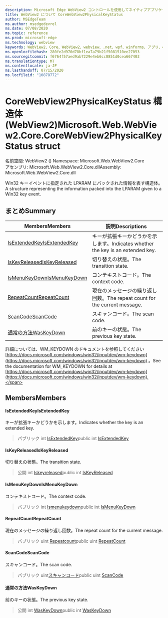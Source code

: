 ```yaml
---
description: Microsoft Edge WebView2 コントロールを使用してネイティブアプリケーションに web 技術 (HTML、CSS、JavaScript) を埋め込む
title: WebView2 について CoreWebView2PhysicalKeyStatus
author: MSEdgeTeam
ms.author: msedgedevrel
ms.date: 07/08/2020
ms.topic: reference
ms.prod: microsoft-edge
ms.technology: webview
keywords: WebView2、Core、WebView2、webview、.net、wpf、winforms、アプリ、edge、CoreWebView2、CoreWebView2Controller、browser control、edge html、Microsoft の WebView2。 CoreWebView2PhysicalKeyStatus。
ms.openlocfilehash: 280fe2d970d78bf1ea7a79b21f5081510ee27053
ms.sourcegitcommit: f6764f57aed9ab7229e4eb6cc8851d0cea667403
ms.translationtype: MT
ms.contentlocale: ja-JP
ms.lasthandoff: 07/15/2020
ms.locfileid: "10878772"
---
```

# <span data-ttu-id="7441a-104">CoreWebView2PhysicalKeyStatus 構造体 (WebView2)</span><span class="sxs-lookup"><span data-stu-id="7441a-104">Microsoft.Web.WebView2.Core.CoreWebView2PhysicalKeyStatus struct</span></span> 

<span data-ttu-id="7441a-105">名前空間: WebView2 () </span><span class="sxs-lookup"><span data-stu-id="7441a-105">Namespace: Microsoft.Web.WebView2.Core</span></span>\
<span data-ttu-id="7441a-106">アセンブリ: Microsoft.Web.WebView2.Core.dll</span><span class="sxs-lookup"><span data-stu-id="7441a-106">Assembly: Microsoft.Web.WebView2.Core.dll</span></span>

<span data-ttu-id="7441a-107">Win32 キーイベントに指定された LPARAM にパックされた情報を表す構造体。</span><span class="sxs-lookup"><span data-stu-id="7441a-107">A structure representing the information packed into the LPARAM given to a Win32 key event.</span></span>

## <span data-ttu-id="7441a-108">まとめ</span><span class="sxs-lookup"><span data-stu-id="7441a-108">Summary</span></span>

 <span data-ttu-id="7441a-109">Members</span><span class="sxs-lookup"><span data-stu-id="7441a-109">Members</span></span>                        | <span data-ttu-id="7441a-110">説明</span><span class="sxs-lookup"><span data-stu-id="7441a-110">Descriptions</span></span>
--------------------------------|---------------------------------------------
[<span data-ttu-id="7441a-111">IsExtendedKey</span><span class="sxs-lookup"><span data-stu-id="7441a-111">IsExtendedKey</span></span>](#isextendedkey) | <span data-ttu-id="7441a-112">キーが拡張キーかどうかを示します。</span><span class="sxs-lookup"><span data-stu-id="7441a-112">Indicates whether the key is an extended key.</span></span>
[<span data-ttu-id="7441a-113">IsKeyReleased</span><span class="sxs-lookup"><span data-stu-id="7441a-113">IsKeyReleased</span></span>](#iskeyreleased) | <span data-ttu-id="7441a-114">切り替えの状態。</span><span class="sxs-lookup"><span data-stu-id="7441a-114">The transition state.</span></span>
[<span data-ttu-id="7441a-115">IsMenuKeyDown</span><span class="sxs-lookup"><span data-stu-id="7441a-115">IsMenuKeyDown</span></span>](#ismenukeydown) | <span data-ttu-id="7441a-116">コンテキストコード。</span><span class="sxs-lookup"><span data-stu-id="7441a-116">The context code.</span></span>
[<span data-ttu-id="7441a-117">RepeatCount</span><span class="sxs-lookup"><span data-stu-id="7441a-117">RepeatCount</span></span>](#repeatcount) | <span data-ttu-id="7441a-118">現在のメッセージの繰り返し回数。</span><span class="sxs-lookup"><span data-stu-id="7441a-118">The repeat count for the current message.</span></span>
[<span data-ttu-id="7441a-119">ScanCode</span><span class="sxs-lookup"><span data-stu-id="7441a-119">ScanCode</span></span>](#scancode) | <span data-ttu-id="7441a-120">スキャンコード。</span><span class="sxs-lookup"><span data-stu-id="7441a-120">The scan code.</span></span>
[<span data-ttu-id="7441a-121">通常の方法</span><span class="sxs-lookup"><span data-stu-id="7441a-121">WasKeyDown</span></span>](#waskeydown) | <span data-ttu-id="7441a-122">前のキーの状態。</span><span class="sxs-lookup"><span data-stu-id="7441a-122">The previous key state.</span></span>

<span data-ttu-id="7441a-123">詳細については、WM_KEYDOWN のドキュメントを参照してください [https://docs.microsoft.com/windows/win32/inputdev/wm-keydown](https://docs.microsoft.com/windows/win32/inputdev/wm-keydown) 。</span><span class="sxs-lookup"><span data-stu-id="7441a-123">See the documentation for WM_KEYDOWN for details at [https://docs.microsoft.com/windows/win32/inputdev/wm-keydown](https://docs.microsoft.com/windows/win32/inputdev/wm-keydown).</span></span>

## <span data-ttu-id="7441a-124">Members</span><span class="sxs-lookup"><span data-stu-id="7441a-124">Members</span></span>

#### <span data-ttu-id="7441a-125">IsExtendedKey</span><span class="sxs-lookup"><span data-stu-id="7441a-125">IsExtendedKey</span></span> 

<span data-ttu-id="7441a-126">キーが拡張キーかどうかを示します。</span><span class="sxs-lookup"><span data-stu-id="7441a-126">Indicates whether the key is an extended key.</span></span>

> <span data-ttu-id="7441a-127">パブリック int [IsExtendedKey](#isextendedkey)</span><span class="sxs-lookup"><span data-stu-id="7441a-127">public int [IsExtendedKey](#isextendedkey)</span></span>

#### <span data-ttu-id="7441a-128">IsKeyReleased</span><span class="sxs-lookup"><span data-stu-id="7441a-128">IsKeyReleased</span></span> 

<span data-ttu-id="7441a-129">切り替えの状態。</span><span class="sxs-lookup"><span data-stu-id="7441a-129">The transition state.</span></span>

> <span data-ttu-id="7441a-130">公開 int [Iskeyreleased](#iskeyreleased)</span><span class="sxs-lookup"><span data-stu-id="7441a-130">public int [IsKeyReleased](#iskeyreleased)</span></span>

#### <span data-ttu-id="7441a-131">IsMenuKeyDown</span><span class="sxs-lookup"><span data-stu-id="7441a-131">IsMenuKeyDown</span></span> 

<span data-ttu-id="7441a-132">コンテキストコード。</span><span class="sxs-lookup"><span data-stu-id="7441a-132">The context code.</span></span>

> <span data-ttu-id="7441a-133">パブリック int [Ismenukeydown](#ismenukeydown)</span><span class="sxs-lookup"><span data-stu-id="7441a-133">public int [IsMenuKeyDown](#ismenukeydown)</span></span>

#### <span data-ttu-id="7441a-134">RepeatCount</span><span class="sxs-lookup"><span data-stu-id="7441a-134">RepeatCount</span></span> 

<span data-ttu-id="7441a-135">現在のメッセージの繰り返し回数。</span><span class="sxs-lookup"><span data-stu-id="7441a-135">The repeat count for the current message.</span></span>

> <span data-ttu-id="7441a-136">パブリック uint [Repeatcount](#repeatcount)</span><span class="sxs-lookup"><span data-stu-id="7441a-136">public uint [RepeatCount](#repeatcount)</span></span>

#### <span data-ttu-id="7441a-137">ScanCode</span><span class="sxs-lookup"><span data-stu-id="7441a-137">ScanCode</span></span> 

<span data-ttu-id="7441a-138">スキャンコード。</span><span class="sxs-lookup"><span data-stu-id="7441a-138">The scan code.</span></span>

> <span data-ttu-id="7441a-139">パブリック uint[スキャンコード](#scancode)</span><span class="sxs-lookup"><span data-stu-id="7441a-139">public uint [ScanCode](#scancode)</span></span>

#### <span data-ttu-id="7441a-140">通常の方法</span><span class="sxs-lookup"><span data-stu-id="7441a-140">WasKeyDown</span></span> 

<span data-ttu-id="7441a-141">前のキーの状態。</span><span class="sxs-lookup"><span data-stu-id="7441a-141">The previous key state.</span></span>

> <span data-ttu-id="7441a-142">公開 int [WasKeyDown](#waskeydown)</span><span class="sxs-lookup"><span data-stu-id="7441a-142">public int [WasKeyDown](#waskeydown)</span></span>

